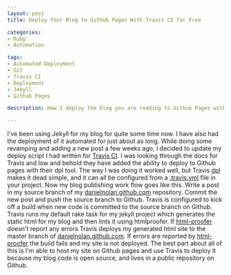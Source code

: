 ```yaml
---
layout: post
title: Deploy Your Blog to Github Pages With Travis CI for Free

categories:
- Ruby
- Automation

tags:
- Automated Deployment
- Git
- Travis CI
- Deployment
- Jekyll
- Github Pages

description: How I deploy the blog you are reading to Github Pages with Travis for free.

---
```


I've been using Jekyll for my blog for quite some time now. I have also had the
deployment of it automated for just about as long. While doing some revamping
and adding a new post a few weeks ago, I decided to update my deploy script I
had written for [Travis CI]. I was looking through the docs for Travis and low and
behold they have added the ability to deploy to Github pages with their dpl
tool. The way I was doing it worked well, but Travis [dpl] makes it dead simple,
and it can all be configured from a [.travis.yml] file in your project. Now my
blog publishing work flow goes like this. Write a post in my source branch of my
[danielnolan.github.com] repository. Commit the new post and push the source
branch to Github. Travis is configured to kick off a build when new code is
committed to the source branch on Github. Travis runs my default rake task for my
jekyll project which generates the static html for my blog and then lints it using
htmlproofer. If [html-proofer] doesn't report any errors Travis deploys my
generated html site to the master branch of [danielnolan.github.com]. If errors
are reported by [html-proofer] the build fails and my site is not deployed.
The best part about all of this is I'm able to host my site on Github pages and
use Travis to deploy it because my blog code is open source, and lives in a
public repository on Github.

[danielnolan.github.com]: https://github.com/danielnolan/danielnolan.github.com/
[.travis.yml]: https://github.com/danielnolan/danielnolan.github.com/blob/source/.travis.yml
[dpl]: https://docs.travis-ci.com/user/deployment
[Travis CI]: https://travis-ci.com/
[html-proofer]: https://github.com/gjtorikian/html-proofer
